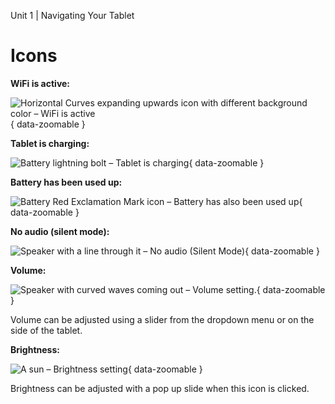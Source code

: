 Unit 1 | Navigating Your Tablet

# Icons

**WiFi is active:**

![Horizontal Curves expanding upwards icon with different background color – WiFi is active](/course/1-tablet-navigation/wifi-icon.png){ data-zoomable }

**Tablet is charging:**

![Battery lightning bolt – Tablet is charging](/course/1-tablet-navigation/charging-icon.png){ data-zoomable }

**Battery has been used up:**

![Battery Red Exclamation Mark icon – Battery has also been used up](/course/1-tablet-navigation/low-battery-icon.png){ data-zoomable }

**No audio (silent mode):**

![Speaker with a line through it – No audio (Silent Mode) ](/course/1-tablet-navigation/mute-icon.png){ data-zoomable }

**Volume:**

![Speaker with curved waves coming out – Volume setting.](/course/1-tablet-navigation/volume-icon.png){ data-zoomable }

Volume can be adjusted using a slider from the dropdown menu or on the side of the tablet.

**Brightness:**

![A sun – Brightness setting](/course/1-tablet-navigation/brightness-icon.png){ data-zoomable }

Brightness can be adjusted with a pop up slide when this icon is clicked.
